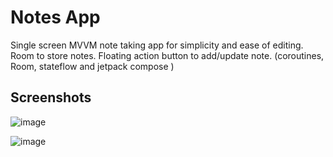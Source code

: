 
# Notes App 

Single screen MVVM note taking app for simplicity and ease of editing. Room to store notes. Floating action button to add/update note. (coroutines, Room, stateflow and jetpack compose )



## Screenshots

![image](https://github.com/shuklansh/NotesRoomPrac/assets/89148178/f01e2e34-1d9d-405b-b8a1-55229525a555)

![image](https://github.com/shuklansh/NotedApp/assets/89148178/db73eb0c-19c5-43fe-bb25-65dcf763b4da)




